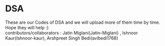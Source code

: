 # DSA
These are our Codes of DSA and we will upload more of them time by time. Hope they will help :)
<br>
contributors/collaborators : Jatin Miglani(Jatin-Miglani) , Ishnoor Kaur(Ishnoor-kaur), Arshpreet Singh Bedi(avibedi1768)
